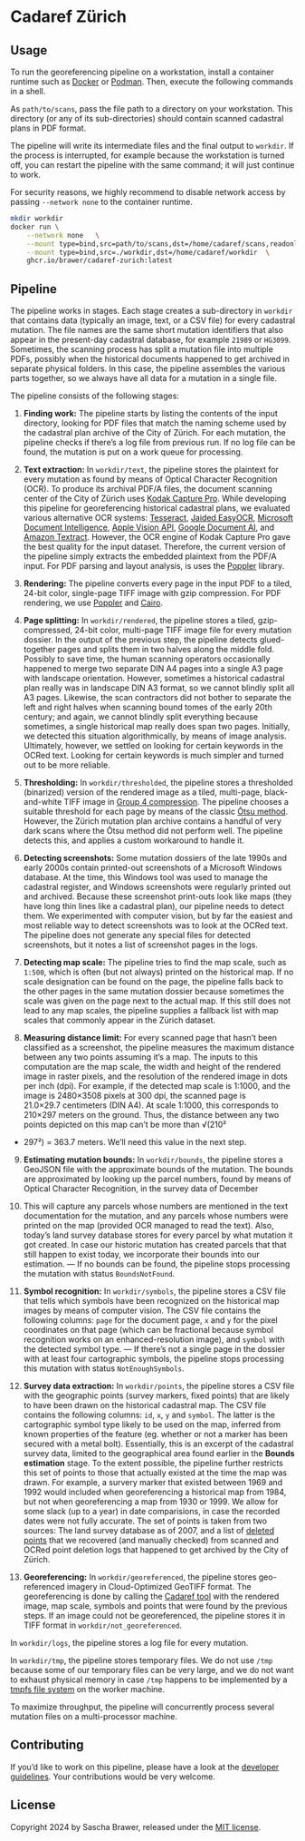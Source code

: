 # Cadaref Zürich

## Usage

To run the georeferencing pipeline on a workstation, install a container
runtime such as [Docker](https://www.docker.com/products/docker-desktop/)
or [Podman](https://podman.io/docs/installation). Then, execute the following
commands in a shell.

As `path/to/scans`, pass the file path to a directory on your
workstation. This directory (or any of its sub-directories) should
contain scanned cadastral plans in PDF format.

The pipeline will write its intermediate files and the final output
to `workdir`. If the process is interrupted, for example because
the workstation is turned off, you can restart the pipeline with
the same command; it will just continue to work.

For security reasons, we highly recommend to disable network access
by passing `--network none` to the container runtime.

```sh
mkdir workdir
docker run \
    --network none   \
    --mount type=bind,src=path/to/scans,dst=/home/cadaref/scans,readonly   \
    --mount type=bind,src=./workdir,dst=/home/cadaref/workdir  \
    ghcr.io/brawer/cadaref-zurich:latest
```

## Pipeline

The pipeline works in stages. Each stage creates a sub-directory in
`workdir` that contains data (typically an image, text, or a CSV file)
for every cadastral mutation. The file names are the same short
mutation identifiers that also appear in the present-day cadastral
database, for example `21989` or `HG3099`.  Sometimes, the scanning
process has split a mutation file into multiple PDFs, possibly when
the historical documents happened to get archived in separate physical
folders. In this case, the pipeline assembles the various parts together,
so we always have all data for a mutation in a single file.

The pipeline consists of the following stages:

1. **Finding work:** The pipeline starts by listing the contents
of the input directory, looking for PDF files that match the
naming scheme used by the cadastral plan archive of the City of Zürich.
For each mutation, the pipeline checks if there’s a log file from
previous run. If no log file can be found, the mutation is put on
a work queue for processing.

2. **Text extraction:** In `workdir/text`, the pipeline stores the
plaintext for every mutation as found by means of Optical Character
Recognition (OCR). To produce its archival PDF/A files, the document
scanning center of the City of Zürich uses
[Kodak Capture Pro](https://support.alarisworld.com/en-us/capture-pro-software).
While developing this pipeline for georeferencing historical cadastral plans,
we evaluated various alternative OCR systems:
[Tesseract](https://tesseract-ocr.github.io/tessdoc/),
[Jaided EasyOCR](https://www.jaided.ai/easyocr_enterprise/),
[Microsoft Document Intelligence](https://learn.microsoft.com/en-us/azure/ai-services/document-intelligence/prebuilt/read),
[Apple Vision API](https://developer.apple.com/documentation/vision),
[Google Document AI](https://cloud.google.com/document-ai),
and [Amazon Textract](https://aws.amazon.com/textract/).
However, the OCR engine of Kodak Capture Pro
gave the best quality for the input dataset.
Therefore, the current version of the pipeline simply extracts
the embedded plaintext from the PDF/A input. For PDF parsing
and layout analysis, is uses the [Poppler](https://poppler.freedesktop.org/)
library.

3. **Rendering:** The pipeline converts every page in the input PDF
to a tiled, 24-bit color, single-page TIFF image with gzip compression.
For PDF rendering, we use [Poppler](https://poppler.freedesktop.org/)
and [Cairo](https://www.cairographics.org/).

4. **Page splitting:** In `workdir/rendered`, the pipeline stores a
tiled, gzip-compressed, 24-bit color, multi-page TIFF image file
for every mutation dossier. In the output of the previous step,
the pipeline detects glued-together pages and splits them in two halves
along the middle fold. Possibly to save time, the human scanning operators
occasionally happened to merge two separate DIN A4 pages into a single A3
page with landscape orientation. However, sometimes a historical cadastral
plan really was in landscape DIN A3 format, so we cannot blindly split
all A3 pages. Likewise, the scan contractors did not bother to separate
the left and right halves when scanning bound tomes of the early 20th century;
and again, we cannot blindly split everything because sometimes, a single
historical map really does span two pages. Initially, we detected this
situation algorithmically, by means of image analysis.
Ultimately, however, we settled on looking for certain keywords
in the OCRed text. Looking for certain keywords is much simpler and turned
out to be more reliable.

5. **Thresholding:** In `workdir/thresholded`, the pipeline stores
a thresholded (binarized) version of the rendered image as a tiled,
multi-page, black-and-white TIFF image in [Group 4 compression](https://en.wikipedia.org/wiki/Group_4_compression). The pipeline chooses a suitable
threshold for each page by means of the classic [Ōtsu method](https://en.wikipedia.org/wiki/Otsu%27s_method). However, the Zürich mutation plan archive
contains a handful of very dark scans where the Ōtsu method did not
perform well. The pipeline detects this, and applies a custom workaround
to handle it.

6. **Detecting screenshots:** Some mutation dossiers of the late 1990s
and early 2000s contain printed-out screenshots of a Microsoft Windows
database. At the time, this Windows tool was used to manage the
cadastral register, and Windows screenshots were regularly printed out
and archived.  Because these screenshot print-outs look like maps
(they have long thin lines like a cadastral plan), our pipeline needs
to detect them. We experimented with computer vision, but by far the
easiest and most reliable way to detect screenshots was to look at the
OCRed text. The pipeline does not generate any special files for detected
screenshots, but it notes a list of screenshot pages in the logs.

7. **Detecting map scale:** The pipeline tries to find the map scale,
such as `1:500`, which is often (but not always) printed on the historical
map. If no scale designation can be found on the page, the pipeline falls
back to the other pages in the same mutation dossier because sometimes
the scale was given on the page next to the actual map. If this still
does not lead to any map scales, the pipeline supplies a fallback list
with map scales that commonly appear in the Zürich dataset.

8. **Measuring distance limit:** For every scanned page that hasn’t
been classified as a screenshot, the pipeline measures the maximum
distance between any two points assuming it’s a map.  The inputs to
this computation are the map scale, the width and height of the
rendered image in raster pixels, and the resolution of the rendered
image in dots per inch (dpi). For example, if the detected map scale
is 1:1000, and the image is 2480×3508 pixels at 300 dpi, the scanned
page is 21.0×29.7 centimeters (DIN A4). At scale 1:1000, this
corresponds to 210×297 meters on the ground. Thus, the distance
between any two points depicted on this map can’t be more than √(210²
+ 297²) = 363.7 meters.  We’ll need this value in the next step.

9. **Estimating mutation bounds:** In `workdir/bounds`, the pipeline
stores a GeoJSON file with the approximate bounds of the mutation.
The bounds are approximated by looking up the parcel numbers, found by
means of Optical Character Recognition, in the survey data of December
2007.  This will capture any parcels whose numbers are mentioned in
the text documentation for the mutation, and any parcels whose numbers
were printed on the map (provided OCR managed to read the text).
Also, today’s land survey database stores for every parcel by what
mutation it got created. In case our historic mutation has created
parcels that that still happen to exist today, we incorporate their
bounds into our estimation. — If no bounds can be found, the pipeline
stops processing the mutation with status `BoundsNotFound`.

10. **Symbol recognition:** In `workdir/symbols`, the pipeline stores
a CSV file that tells which symbols have been recognized on the historical
map images by means of computer vision. The CSV file contains the
following columns: `page` for the document page, `x` and `y` for
the pixel coordinates on that page (which can be fractional because
symbol recognition works on an enhanced-resolution image), and
`symbol` with the detected symbol type. — If there’s not a single page
in the dossier with at least four cartographic symbols, the pipeline
stops processing this mutation with status `NotEnoughSymbols`.

11. **Survey data extraction:** In `workdir/points`, the pipeline
stores a CSV file with the geographic points (survey markers, fixed
points) that are likely to have been drawn on the historical cadastral
map.  The CSV file contains the following columns: `id`, `x`, `y` and
`symbol`.  The latter is the cartographic symbol type likely to be
used on the map, inferred from known properties of the feature
(eg. whether or not a marker has been secured with a metal
bolt). Essentially, this is an excerpt of the cadastral survey data,
limited to the geographical area found earlier in the **Bounds
estimation** stage.  To the extent possible, the pipeline further
restricts this set of points to those that actually existed at the
time the map was drawn. For example, a survery marker that existed
between 1969 and 1992 would included when georeferencing a historical
map from 1984, but not when georeferencing a map from 1930 or 1999. We
allow for some slack (up to a year) in date comparisions, in case the
recorded dates were not fully accurate. The set of points is taken
from two sources: The land survey database as of 2007, and a list of
[deleted points](src/deleted_points.csv) that we recovered (and
manually checked) from scanned and OCRed point deletion logs that
happened to get archived by the City of Zürich.

12. **Georeferencing:** In `workdir/georeferenced`, the pipeline stores
geo-referenced imagery in Cloud-Optimized GeoTIFF format. The georeferencing
is done by calling the [Cadaref tool](https://github.com/brawer/cadaref)
with the rendered image, map scale, symbols and points that were found
by the previous steps. If an image could not be georeferenced, the pipeline
stores it in TIFF format in `workdir/not_georeferenced`.


In `workdir/logs`, the pipeline stores a log file for every
mutation.

In `workdir/tmp`, the pipeline stores temporary files. We do not use `/tmp`
because some of our temporary files can be very large, and we do not
want to exhaust physical memory in case `/tmp` happens to be implemented
by a [tmpfs file system](https://en.wikipedia.org/wiki/Tmpfs) on the
worker machine.

To maximize throughput, the pipeline will concurrently process several
mutation files on a multi-processor machine.


## Contributing

If you’d like to work on this pipeline, please have a look at
the [developer guidelines](docs/CONTRIBUTING.md). Your contributions
would be very welcome.


## License

Copyright 2024 by Sascha Brawer, released under the [MIT license](LICENSE).
